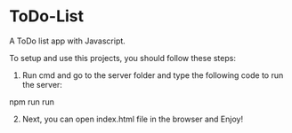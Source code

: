 # ToDo-List
A ToDo list app with Javascript.

To setup and use this projects, you should follow these steps:

1. Run cmd and go to the server folder and type the following code to run the server:

 npm run run
 
2. Next, you can open index.html file in the browser and Enjoy!
